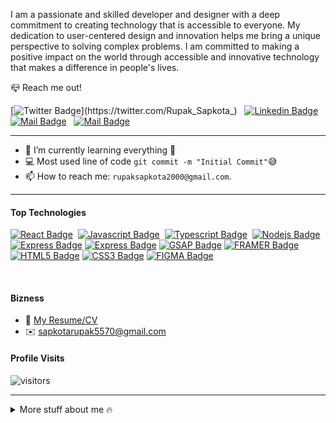 
I am a passionate and skilled developer and designer with a deep commitment to creating technology that is accessible to everyone. My dedication to user-centered design and innovation helps me bring a unique perspective to solving complex problems. I am committed to making a positive impact on the world through accessible and innovative technology that makes a difference in people's lives.

📪 Reach me out!

[![Twitter Badge](https://img.shields.io/badge/-@RupakSapkota-1ca0f1?style=flat&labelColor=1ca0f1&logo=twitter&logoColor=white&link=https://twitter.com/Rupak_Sapkota_)](https://twitter.com/Rupak_Sapkota_) &nbsp; [![Linkedin Badge](https://img.shields.io/badge/-RupakS.-0e76a8?style=flat&labelColor=0e76a8&logo=linkedin&logoColor=white)](www.linkedin.com/in/rupaksapkota/) &nbsp; [![Mail Badge](https://img.shields.io/badge/-@rupak_sapkota56-e84393?style=flat&labelColor=e84393&logo=instagram&logoColor=white)](https://www.instagram.com/rupak_sapkota56/) &nbsp; [![Mail Badge](https://img.shields.io/badge/-RupakSapkota-c0392b?style=flat&labelColor=c0392b&logo=gmail&logoColor=white)](mailto:rupaksapkota2000@gmail.com)

<hr>
<!-- TODO: Add last video link -->

- 🌱 I’m currently learning everything 🤣
- 💻 Most used line of code `git commit -m "Initial Commit"`😅
- 📫 How to reach me: `rupaksapkota2000@gmail.com`.

<hr>


#### Top Technologies

<!-- TODO: Make technologies links takes you to repositories -->

[![React Badge](https://img.shields.io/badge/-React-61DBFB?style=for-the-badge&labelColor=black&logo=react&logoColor=61DBFB)](#)&nbsp; [![Javascript Badge](https://img.shields.io/badge/-Javascript-F0DB4F?style=for-the-badge&labelColor=black&logo=javascript&logoColor=F0DB4F)](#) &nbsp;[![Typescript Badge](https://img.shields.io/badge/-Typescript-007acc?style=for-the-badge&labelColor=black&logo=typescript&logoColor=007acc)](#) &nbsp;[![Nodejs Badge](https://img.shields.io/badge/-Nodejs-3C873A?style=for-the-badge&labelColor=black&logo=node.js&logoColor=3C873A)](#) &nbsp;[![Express Badge](https://img.shields.io/badge/-Express-000000?style=for-the-badge&labelColor=black&logo=express&logoColor=ffffff)](#)&nbsp;[![Express Badge](https://img.shields.io/badge/-MONGODB-47A248?style=for-the-badge&labelColor=black&logo=mongodb&logoColor=47A248)](#)&nbsp;[![GSAP Badge](https://img.shields.io/badge/-GSAP-88CE02?style=for-the-badge&labelColor=black&logo=Greensock&logoColor=88CE02)](#)&nbsp;[![FRAMER Badge](https://img.shields.io/badge/-framer-0055FF?style=for-the-badge&labelColor=black&logo=framer&logoColor=0055FF)](#)&nbsp;[![HTML5 Badge](https://img.shields.io/badge/-HTML5-E34F26?style=for-the-badge&labelColor=black&logo=html5&logoColor=E34F26)](#)&nbsp;[![CSS3 Badge](https://img.shields.io/badge/-CSS3-1572B6?style=for-the-badge&labelColor=black&logo=css3&logoColor=1572B6)](#)&nbsp;[![FIGMA Badge](https://img.shields.io/badge/-FIGMA-F24E1E?style=for-the-badge&labelColor=black&logo=figma&logoColor=F24E1E)](#)

<br>

#### Bizness
- 🔗 [My Resume/CV](https://github.com/RupakSapkota123/resumes/blob/man/resume.pdf)
- ✉️ sapkotarupak5570@gmail.com



#### Profile Visits

![visitors](https://visitor-badge.glitch.me/badge?page_id=RupakSapkota123.RupakSapkota123)

<hr>

<details>
<summary>
  More stuff about me 🔥
</summary>

<br >

#### Coding Stats

<!--START_SECTION:waka-->
```text
TypeScript   15 hrs 41 mins  ████████████████████▓░░░░   82.29 %
HTML         1 hr 50 mins    ██▒░░░░░░░░░░░░░░░░░░░░░░   09.61 %
Markdown     1 hr 27 mins    ██░░░░░░░░░░░░░░░░░░░░░░░   07.63 %
Other        2 mins          ░░░░░░░░░░░░░░░░░░░░░░░░░   00.25 %
YAML         2 mins          ░░░░░░░░░░░░░░░░░░░░░░░░░   00.19 %
```
<!--END_SECTION:waka-->

[![GitHub Streak](http://github-readme-streak-stats.herokuapp.com?user=RupakSapkota123&theme=tokyonight&hide_border=true&date_format=M%20j%5B%2C%20Y%5D)](https://git.io/streak-stats)

</details>
